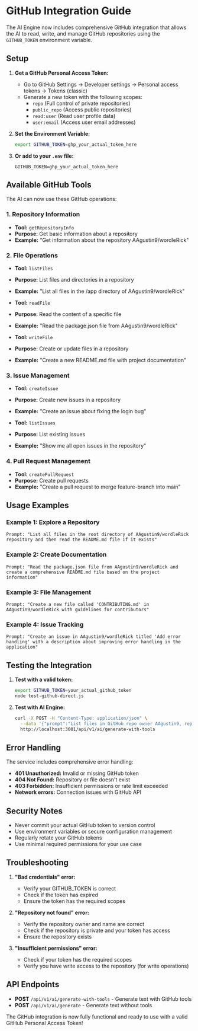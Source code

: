 # GitHub Integration Guide

The AI Engine now includes comprehensive GitHub integration that allows the AI to read, write, and manage GitHub repositories using the `GITHUB_TOKEN` environment variable.

## Setup

1. **Get a GitHub Personal Access Token:**
   - Go to GitHub Settings → Developer settings → Personal access tokens → Tokens (classic)
   - Generate a new token with the following scopes:
     - `repo` (Full control of private repositories)
     - `public_repo` (Access public repositories)
     - `read:user` (Read user profile data)
     - `user:email` (Access user email addresses)

2. **Set the Environment Variable:**
   ```bash
   export GITHUB_TOKEN=ghp_your_actual_token_here
   ```

3. **Or add to your `.env` file:**
   ```
   GITHUB_TOKEN=ghp_your_actual_token_here
   ```

## Available GitHub Tools

The AI can now use these GitHub operations:

### 1. Repository Information
- **Tool:** `getRepositoryInfo`
- **Purpose:** Get basic information about a repository
- **Example:** "Get information about the repository AAgustin9/wordleRick"

### 2. File Operations
- **Tool:** `listFiles`
- **Purpose:** List files and directories in a repository
- **Example:** "List all files in the /app directory of AAgustin9/wordleRick"

- **Tool:** `readFile`
- **Purpose:** Read the content of a specific file
- **Example:** "Read the package.json file from AAgustin9/wordleRick"

- **Tool:** `writeFile`
- **Purpose:** Create or update files in a repository
- **Example:** "Create a new README.md file with project documentation"

### 3. Issue Management
- **Tool:** `createIssue`
- **Purpose:** Create new issues in a repository
- **Example:** "Create an issue about fixing the login bug"

- **Tool:** `listIssues`
- **Purpose:** List existing issues
- **Example:** "Show me all open issues in the repository"

### 4. Pull Request Management
- **Tool:** `createPullRequest`
- **Purpose:** Create pull requests
- **Example:** "Create a pull request to merge feature-branch into main"

## Usage Examples

### Example 1: Explore a Repository
```
Prompt: "List all files in the root directory of AAgustin9/wordleRick repository and then read the README.md file if it exists"
```

### Example 2: Create Documentation
```
Prompt: "Read the package.json file from AAgustin9/wordleRick and create a comprehensive README.md file based on the project information"
```

### Example 3: File Management
```
Prompt: "Create a new file called 'CONTRIBUTING.md' in AAgustin9/wordleRick with guidelines for contributors"
```

### Example 4: Issue Tracking
```
Prompt: "Create an issue in AAgustin9/wordleRick titled 'Add error handling' with a description about improving error handling in the application"
```

## Testing the Integration

1. **Test with a valid token:**
   ```bash
   export GITHUB_TOKEN=your_actual_github_token
   node test-github-direct.js
   ```

2. **Test with AI Engine:**
   ```bash
   curl -X POST -H "Content-Type: application/json" \
     --data '{"prompt":"List files in GitHub repo owner AAgustin9, repo wordleRick, at path /app","options":{"model":"gpt-4o"}}' \
     http://localhost:3001/api/v1/ai/generate-with-tools
   ```

## Error Handling

The service includes comprehensive error handling:
- **401 Unauthorized:** Invalid or missing GitHub token
- **404 Not Found:** Repository or file doesn't exist
- **403 Forbidden:** Insufficient permissions or rate limit exceeded
- **Network errors:** Connection issues with GitHub API

## Security Notes

- Never commit your actual GitHub token to version control
- Use environment variables or secure configuration management
- Regularly rotate your GitHub tokens
- Use minimal required permissions for your use case

## Troubleshooting

1. **"Bad credentials" error:**
   - Verify your GITHUB_TOKEN is correct
   - Check if the token has expired
   - Ensure the token has the required scopes

2. **"Repository not found" error:**
   - Verify the repository owner and name are correct
   - Check if the repository is private and your token has access
   - Ensure the repository exists

3. **"Insufficient permissions" error:**
   - Check if your token has the required scopes
   - Verify you have write access to the repository (for write operations)

## API Endpoints

- **POST** `/api/v1/ai/generate-with-tools` - Generate text with GitHub tools
- **POST** `/api/v1/ai/generate` - Generate text without tools

The GitHub integration is now fully functional and ready to use with a valid GitHub Personal Access Token!
